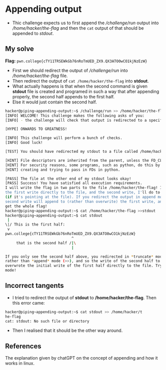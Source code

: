 # Appending output
- Thic challenge expects us to first append the */challenge/run* output into */home/hacker/the-flag* and then the `cat` output of that should be appended to *stdout*.

## My solve
**Flag:** `pwn.college{cTY11TRSEWkGb76nRoTmUED_ZX9.QX3ATO0wCO1kjNzEzW}`

- First we should redirect the output of */challenge/run* into */home/hacker/the-flag* file.
- Then redirect the output of `cat /home/hacker/the-flag` into **stdout**.
- What actually happens is that when the second command is given **stdout** file is created and programed in such a way that after appending properly, the second half appends to the first half.
- Else it would just contain the second half.
```bash
hacker@piping~appending-output:~$ /challenge/run >> /home/hacker/the-flag
[INFO] WELCOME! This challenge makes the following asks of you:
[INFO] - the challenge will check that output is redirected to a specific file path : /home/hacker/the-flag

[HYPE] ONWARDS TO GREATNESS!

[INFO] This challenge will perform a bunch of checks.
[INFO] Good luck!

[TEST] You should have redirected my stdout to a file called /home/hacker/the-flag. Checking...

[HINT] File descriptors are inherited from the parent, unless the FD_CLOEXEC is set by the parent on the file descriptor.
[HINT] For security reasons, some programs, such as python, do this by default in certain cases. Be careful if you are
[HINT] creating and trying to pass in FDs in python.

[PASS] The file at the other end of my stdout looks okay!
[PASS] Success! You have satisfied all execution requirements.
I will write the flag in two parts to the file /home/hacker/the-flag! I'll do 
the first write directly to the file, and the second write, I'll do to stdout 
(if it's pointing at the file). If you redirect the output in append mode, the 
second write will append to (rather than overwrite) the first write, and you'll 
get the whole flag!
hacker@piping~appending-output:~$ cat /home/hacker/the-flag >>stdout
hacker@piping~appending-output:~$ cat stdout
 | 
\|/ This is the first half:
 v 
pwn.college{cTY11TRSEWkGb76nRoTmUED_ZX9.QX3ATO0wCO1kjNzEzW}
                              ^
     that is the second half /|\
                              |

If you only see the second half above, you redirected in *truncate* mode (>) 
rather than *append* mode (>>), and so the write of the second half to stdout 
overwrote the initial write of the first half directly to the file. Try append 
mode!
```

## Incorrect tangents 
- I tried to redirect the output of **stdout** to **/home/hacker/the-flag**. Then this error came:
```bash
hacker@piping~appending-output:~$ cat stdout >> /home/hacker/t
he-flag
cat: stdout: No such file or directory
```
- Then I realised that it should be the other way around.

## References
The explanation given by chatGPT on the concept of appending and how it works in linux.
